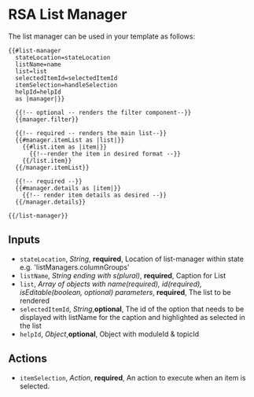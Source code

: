 # RSA List Manager

The list manager can be used in your template as follows:
```
{{#list-manager
  stateLocation=stateLocation
  listName=name
  list=list
  selectedItemId=selectedItemId
  itemSelection=handleSelection
  helpId=helpId
  as |manager|}}

  {{!-- optional -- renders the filter component--}}
  {{manager.filter}}

  {{!-- required -- renders the main list--}}
  {{#manager.itemList as |list|}}
    {{#list.item as |item|}}
      {{!--render the item in desired format --}}
    {{/list.item}}
  {{/manager.itemList}}

  {{!-- required --}}
  {{#manager.details as |item|}}
    {{!-- render item details as desired --}}
  {{/manager.details}}

{{/list-manager}}
```

## Inputs
* `stateLocation`, *String*, __required__, Location of list-manager within state e.g. 'listManagers.columnGroups'
* `listName`, *String ending with s(plural)*, __required__, Caption for List
* `list`, *Array of objects with name(required), id(required), isEditable(boolean, optional) parameters*, __required__, The list to be rendered
* `selectedItemId`, *String*,__optional__, The id of the option that needs to be displayed with listName for the caption and highlighted as selected in the list
* `helpId`, *Object*,__optional__, Object with moduleId & topicId

## Actions
* `itemSelection`, *Action*, __required__,  An action to execute when an item is selected.
